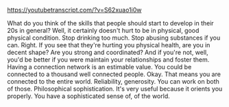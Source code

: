 https://youtubetranscript.com/?v=S62xuao1i0w

 What do you think of the skills that people should start to develop in their 20s in general? Well, it certainly doesn't hurt to be in physical, good physical condition. Stop drinking too much. Stop abusing substances if you can. Right. If you see that they're hurting you physical health, are you in decent shape? Are you strong and coordinated? And if you're not, well, you'd be better if you were maintain your relationships and foster them. Having a connection network is an estimable value. You could be connected to a thousand well connected people. Okay. That means you are connected to the entire world. Reliability, generosity. You can work on both of those. Philosophical sophistication. It's very useful because it orients you properly. You have a sophisticated sense of, of the world.